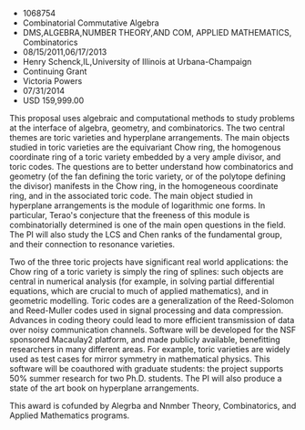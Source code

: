 
* 1068754
* Combinatorial Commutative Algebra
* DMS,ALGEBRA,NUMBER THEORY,AND COM, APPLIED MATHEMATICS, Combinatorics
* 08/15/2011,06/17/2013
* Henry Schenck,IL,University of Illinois at Urbana-Champaign
* Continuing Grant
* Victoria Powers
* 07/31/2014
* USD 159,999.00

This proposal uses algebraic and computational methods to study problems at the
interface of algebra, geometry, and combinatorics. The two central themes are
toric varieties and hyperplane arrangements. The main objects studied in toric
varieties are the equivariant Chow ring, the homogenous coordinate ring of a
toric variety embedded by a very ample divisor, and toric codes. The questions
are to better understand how combinatorics and geometry (of the fan defining the
toric variety, or of the polytope defining the divisor) manifests in the Chow
ring, in the homogeneous coordinate ring, and in the associated toric code. The
main object studied in hyperplane arrangements is the module of logarithmic one
forms. In particular, Terao's conjecture that the freeness of this module is
combinatorially determined is one of the main open questions in the field. The
PI will also study the LCS and Chen ranks of the fundamental group, and their
connection to resonance varieties.

Two of the three toric projects have significant real world applications: the
Chow ring of a toric variety is simply the ring of splines: such objects are
central in numerical analysis (for example, in solving partial differential
equations, which are crucial to much of applied mathematics), and in geometric
modelling. Toric codes are a generalization of the Reed-Solomon and Reed-Muller
codes used in signal processing and data compression. Advances in coding theory
could lead to more efficient transmission of data over noisy communication
channels. Software will be developed for the NSF sponsored Macaulay2 platform,
and made publicly available, benefitting researchers in many different areas.
For example, toric varieties are widely used as test cases for mirror symmetry
in mathematical physics. This software will be coauthored with graduate
students: the project supports 50% summer research for two Ph.D. students. The
PI will also produce a state of the art book on hyperplane arrangements.

This award is cofunded by Alegrba and Nnmber Theory, Combinatorics, and Applied
Mathematics programs.
